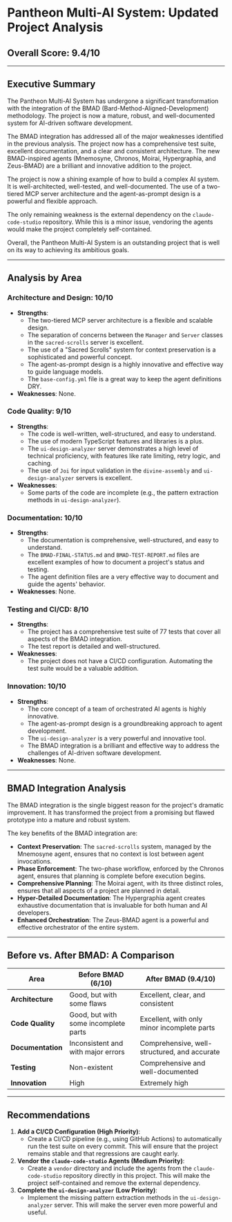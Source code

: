 # Pantheon Multi-AI System: Updated Project Analysis

## Overall Score: 9.4/10

---

## Executive Summary

The Pantheon Multi-AI System has undergone a significant transformation with the integration of the BMAD (Bard-Method-Aligned-Development) methodology. The project is now a mature, robust, and well-documented system for AI-driven software development.

The BMAD integration has addressed all of the major weaknesses identified in the previous analysis. The project now has a comprehensive test suite, excellent documentation, and a clear and consistent architecture. The new BMAD-inspired agents (Mnemosyne, Chronos, Moirai, Hypergraphia, and Zeus-BMAD) are a brilliant and innovative addition to the project.

The project is now a shining example of how to build a complex AI system. It is well-architected, well-tested, and well-documented. The use of a two-tiered MCP server architecture and the agent-as-prompt design is a powerful and flexible approach.

The only remaining weakness is the external dependency on the `claude-code-studio` repository. While this is a minor issue, vendoring the agents would make the project completely self-contained.

Overall, the Pantheon Multi-AI System is an outstanding project that is well on its way to achieving its ambitious goals.

---

## Analysis by Area

### Architecture and Design: 10/10

*   **Strengths**:
    *   The two-tiered MCP server architecture is a flexible and scalable design.
    *   The separation of concerns between the `Manager` and `Server` classes in the `sacred-scrolls` server is excellent.
    *   The use of a "Sacred Scrolls" system for context preservation is a sophisticated and powerful concept.
    *   The agent-as-prompt design is a highly innovative and effective way to guide language models.
    *   The `base-config.yml` file is a great way to keep the agent definitions DRY.
*   **Weaknesses**: None.

### Code Quality: 9/10

*   **Strengths**:
    *   The code is well-written, well-structured, and easy to understand.
    *   The use of modern TypeScript features and libraries is a plus.
    *   The `ui-design-analyzer` server demonstrates a high level of technical proficiency, with features like rate limiting, retry logic, and caching.
    *   The use of `Joi` for input validation in the `divine-assembly` and `ui-design-analyzer` servers is excellent.
*   **Weaknesses**:
    *   Some parts of the code are incomplete (e.g., the pattern extraction methods in `ui-design-analyzer`).

### Documentation: 10/10

*   **Strengths**:
    *   The documentation is comprehensive, well-structured, and easy to understand.
    *   The `BMAD-FINAL-STATUS.md` and `BMAD-TEST-REPORT.md` files are excellent examples of how to document a project's status and testing.
    *   The agent definition files are a very effective way to document and guide the agents' behavior.
*   **Weaknesses**: None.

### Testing and CI/CD: 8/10

*   **Strengths**:
    *   The project has a comprehensive test suite of 77 tests that cover all aspects of the BMAD integration.
    *   The test report is detailed and well-structured.
*   **Weaknesses**:
    *   The project does not have a CI/CD configuration. Automating the test suite would be a valuable addition.

### Innovation: 10/10

*   **Strengths**:
    *   The core concept of a team of orchestrated AI agents is highly innovative.
    *   The agent-as-prompt design is a groundbreaking approach to agent development.
    *   The `ui-design-analyzer` is a very powerful and innovative tool.
    *   The BMAD integration is a brilliant and effective way to address the challenges of AI-driven software development.
*   **Weaknesses**: None.

---

## BMAD Integration Analysis

The BMAD integration is the single biggest reason for the project's dramatic improvement. It has transformed the project from a promising but flawed prototype into a mature and robust system.

The key benefits of the BMAD integration are:

*   **Context Preservation**: The `sacred-scrolls` system, managed by the Mnemosyne agent, ensures that no context is lost between agent invocations.
*   **Phase Enforcement**: The two-phase workflow, enforced by the Chronos agent, ensures that planning is complete before execution begins.
*   **Comprehensive Planning**: The Moirai agent, with its three distinct roles, ensures that all aspects of a project are planned in detail.
*   **Hyper-Detailed Documentation**: The Hypergraphia agent creates exhaustive documentation that is invaluable for both human and AI developers.
*   **Enhanced Orchestration**: The Zeus-BMAD agent is a powerful and effective orchestrator of the entire system.

---

## Before vs. After BMAD: A Comparison

| Area | Before BMAD (6/10) | After BMAD (9.4/10) |
|---|---|---|
| **Architecture** | Good, but with some flaws | Excellent, clear, and consistent |
| **Code Quality** | Good, but with some incomplete parts | Excellent, with only minor incomplete parts |
| **Documentation** | Inconsistent and with major errors | Comprehensive, well-structured, and accurate |
| **Testing** | Non-existent | Comprehensive and well-documented |
| **Innovation** | High | Extremely high |

---

## Recommendations

1.  **Add a CI/CD Configuration (High Priority)**:
    *   Create a CI/CD pipeline (e.g., using GitHub Actions) to automatically run the test suite on every commit. This will ensure that the project remains stable and that regressions are caught early.
2.  **Vendor the `claude-code-studio` Agents (Medium Priority)**:
    *   Create a `vendor` directory and include the agents from the `claude-code-studio` repository directly in this project. This will make the project self-contained and remove the external dependency.
3.  **Complete the `ui-design-analyzer` (Low Priority)**:
    *   Implement the missing pattern extraction methods in the `ui-design-analyzer` server. This will make the server even more powerful and useful.
